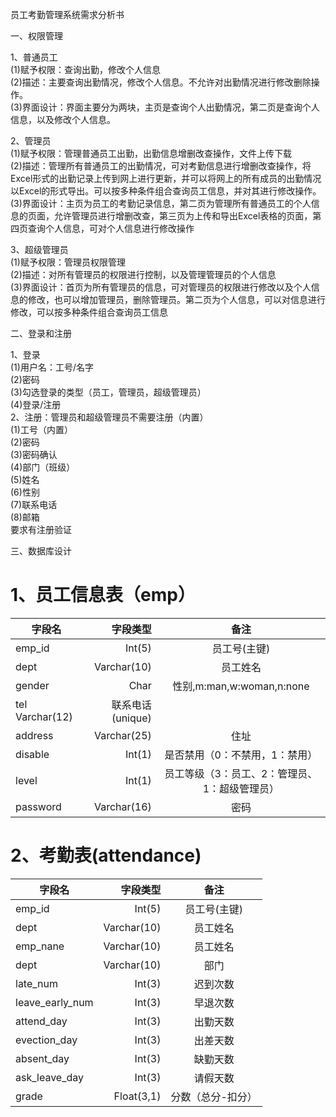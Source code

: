 员工考勤管理系统需求分析书

一、权限管理  

1、普通员工  
(1)赋予权限：查询出勤，修改个人信息  
(2)描述：主要查询出勤情况，修改个人信息。不允许对出勤情况进行修改删除操作。  
(3)界面设计：界面主要分为两块，主页是查询个人出勤情况，第二页是查询个人信息，以及修改个人信息。  

2、管理员  
(1)赋予权限：管理普通员工出勤，出勤信息增删改查操作，文件上传下载  
(2)描述：管理所有普通员工的出勤情况，可对考勤信息进行增删改查操作，将Excel形式的出勤记录上传到网上进行更新，并可以将网上的所有成员的出勤情况以Excel的形式导出。可以按多种条件组合查询员工信息，并对其进行修改操作。  
(3)界面设计：主页为员工的考勤记录信息，第二页为管理所有普通员工的个人信息的页面，允许管理员进行增删改查，第三页为上传和导出Excel表格的页面，第四页查询个人信息，可对个人信息进行修改操作  

3、超级管理员  
(1)赋予权限：管理员权限管理  
(2)描述：对所有管理员的权限进行控制，以及管理管理员的个人信息  
(3)界面设计：首页为所有管理员的信息，可对管理员的权限进行修改以及个人信息的修改，也可以增加管理员，删除管理员。第二页为个人信息，可以对信息进行修改，可以按多种条件组合查询员工信息  

二、登录和注册  

1、登录  
(1)用户名：工号/名字  
(2)密码  
(3)勾选登录的类型（员工，管理员，超级管理员）  
(4)登录/注册  
2、注册：管理员和超级管理员不需要注册（内置）  
(1)工号（内置）  
(2)密码  
(3)密码确认  
(4)部门（班级）  
(5)姓名  
(6)性别  
(7)联系电话  
(8)邮箱  
要求有注册验证  

三、数据库设计  
  
# 1、员工信息表（emp）
| 字段名        | 字段类型    |  备注  |
| --------   | -----:  | :----: |
| emp_id         | Int(5)      |   员工号(主键)    |
| dept        | Varchar(10)      |  员工姓名   |
| gender        | Char      |   性别,m:man,w:woman,n:none     |
| tel	Varchar(12) |	联系电话(unique)  |  
| address |	Varchar(25) |	住址  |
| disable |	Int(1) |	是否禁用（0：不禁用，1：禁用）  |
| level |	Int(1) |	员工等级（3：员工、2：管理员、1：超级管理员）|  
| password |	Varchar(16) |	密码 |

# 2、考勤表(attendance) 
| 字段名        | 字段类型    |  备注  |
| --------   | -----:  | :----: |
| emp_id         | Int(5)      |   员工号(主键)    |
| dept        | Varchar(10)      |  员工姓名   |
| emp_nane |	Varchar(10) |	员工姓名  |
| dept |	Varchar(10) |	部门  |
| late_num |	Int(3) |	迟到次数 | 
| leave_early_num |	Int(3) |	早退次数  |
| attend_day |	Int(3) |	出勤天数 |  
| evection_day |	Int(3) |	出差天数 |  
| absent_day |	Int(3) |	缺勤天数 | 
| ask_leave_day |	Int(3) |	请假天数 | 
| grade |	Float(3,1) |	分数（总分-扣分）  |
